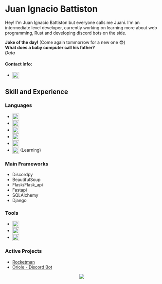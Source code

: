 # Juan Ignacio Battiston

Hey! I'm Juan Ignacio Battiston but everyone calls me Juani. I'm an intermediate level developer, currently working on learning more about web programming, Rust and developing discord bots on the side.

<b>Joke of the day!</b> (Come again tommorrow for a new one 😎)<br><b>What does a baby computer call his father?</b><br><i>Data</i>

#### Contact Info:

- [<img align="center" width="22px" src="https://upload.wikimedia.org/wikipedia/commons/thumb/7/7e/Gmail_icon_%282020%29.svg/1280px-Gmail_icon_%282020%29.svg.png" style="max-width: 100%;">](mailto:juan.i.b02@hotmail.com)

## Skill and Experience

### Languages

- <img align="center" width="22px" src="https://raw.githubusercontent.com/jmnote/z-icons/master/svg/python.svg" style="max-width: 100%;">
- <img align="center" width="22px" src="https://cdn-icons-png.flaticon.com/512/919/919827.png" style="max-width: 100%;">
- <img align="center" width="22px" src="https://cdn-icons-png.flaticon.com/512/919/919826.png" style="max-width: 100%;">
- <img align="center" width="22px" src="https://e7.pngegg.com/pngimages/747/798/png-clipart-mysql-mysql.png" style="max-width: 100%;">
- <img align="center" width="22px" src="https://raw.githubusercontent.com/jmnote/z-icons/master/svg/javascript.svg" style="max-width: 100%;">
- <img align="center" width="22px" src="https://raw.githubusercontent.com/jmnote/z-icons/master/svg/cpp.svg" style="max-width: 100%;"> (Learning)

### Main Frameworks

- Discordpy
- BeautifulSoup
- Flask/Flask_api
- Fastapi
- SQLAlchemy
- Django

### Tools

- <img align="center" width="22px" src="https://upload.wikimedia.org/wikipedia/commons/thumb/2/2d/Visual_Studio_Code_1.18_icon.svg/1200px-Visual_Studio_Code_1.18_icon.svg.png" style="max-width: 100%;">
- <img align="center" width="22px" src="https://iconape.com/wp-content/png_logo_vector/git-icon.png" style="max-width: 100%;">
- <img align="center" width="22px" src="https://upload.wikimedia.org/wikipedia/commons/thumb/9/93/Amazon_Web_Services_Logo.svg/1280px-Amazon_Web_Services_Logo.svg.png" style="max-width: 100%;">

### Active Projects

- [Rocketman](https://github.com/Batucho/Rocketman)
- [Oriole - Discord Bot](https://github.com/Batucho/Oriole-DiscordBot)

<p align="center"> <img src="https://github-readme-stats.vercel.app/api?username=JuaniBattiston&theme=dark&title_color=00bfff&border_radius=10&border_color=00bfff&bg_color=232323" />
